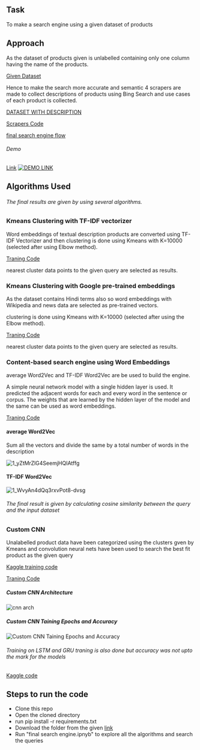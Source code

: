 ## Task

To make a search engine using a given dataset of products

## Approach

As the dataset of products given is unlabelled containing only one column having the name of the products.

[Given Dataset](https://github.com/rishabhdhenkawat/productSearchEngine/blob/main/dataset/products%20-%20products.csv)

Hence to make the search more accurate and semantic 4 scrapers are made to collect descriptions of products using Bing Search and use cases of each product is collected.

[DATASET WITH DESCRIPTION](https://github.com/rishabhdhenkawat/productSearchEngine/blob/main/dataset/final%20main.csv)

[Scrapers Code](https://github.com/rishabhdhenkawat/productSearchEngine/tree/main/scapers)

[final search engine flow](https://user-images.githubusercontent.com/44580998/125502873-35d727d3-f9de-4b7e-98e6-8897ad234eff.png)

###### Demo 

[Link](https://www.youtube.com/watch?v=lY4bIzOeG9g)
[![DEMO LINK](https://img.youtube.com/vi/lY4bIzOeG9g/0.jpg)](https://www.youtube.com/watch?v=lY4bIzOeG9g)

## Algorithms Used



###### The final results are given by using several algorithms.

### Kmeans Clustering with TF-IDF vectorizer

Word embeddings of textual description products are converted using TF-IDF Vectorizer and then clustering is done using Kmeans with K=10000 (selected after using Elbow method).

[Traning Code](https://github.com/rishabhdhenkawat/productSearchEngine/blob/main/training%20codes/Kmens%20clustering%20with%20TF%20IDF%20Vectorizer.ipynb)

nearest cluster data points to the given query are selected as results.

### Kmeans Clustering with Google pre-trained embeddings

As the dataset contains Hindi terms also so word embeddings with Wikipedia and news data are selected as pre-trained vectors.

clustering is done using Kmeans with K=10000 (selected after using the Elbow method).

[Traning Code](https://github.com/rishabhdhenkawat/productSearchEngine/blob/main/training%20codes/Kmeans%20clustering%20with%20google%20pretrained%20vectors.ipynb)

nearest cluster data points to the given query are selected as results.

### Content-based search engine using Word Embeddings

average Word2Vec and TF-IDF Word2Vec are be used to build the engine.

A simple neural network model with a single hidden layer is used. It predicted the adjacent words for each and every word in the sentence or corpus. The weights that are learned by the hidden layer of the model and the same can be used as word embeddings.

[Traning Code](https://github.com/rishabhdhenkawat/productSearchEngine/blob/main/training%20codes/Content%20Basded%20Search%20Engine%20with%20AvgWord2Vec%20and%20TfIDFWord2Vec%20.ipynb)


#### average Word2Vec

Sum all the vectors and divide the same by a total number of words in the description
  
![1_yZtMrZlG4SeemjHQIAtffg](https://user-images.githubusercontent.com/44580998/125311531-1b037680-e351-11eb-8542-ecf389365c29.png)


#### TF-IDF Word2Vec

![1_WvyAn4dQq3rxvPot8-dvsg](https://user-images.githubusercontent.com/44580998/125311541-1b9c0d00-e351-11eb-8162-47166c969f56.png)

###### The final result is given by calculating cosine similarity between the query and the input dataset

### Custom CNN 

Unalabelled product data have been categorized using the clusters gven by Kmeans and convolution neural nets have been used to search the best fit product as the given query

[Kaggle training code](https://www.kaggle.com/rishabhdhenawat/cnn-search-engine)

[Traning Code](https://github.com/rishabhdhenkawat/productSearchEngine/blob/main/training%20codes/cnn%20search%20engine.ipynb)


##### Custom CNN Architecture    
![cnn arch](https://user-images.githubusercontent.com/44580998/125443007-1178f9c6-885a-4688-8472-35252bd93188.JPG)
  
  
##### Custom CNN Taining Epochs and Accuracy
![Custom CNN Taining Epochs and Accuracy](https://user-images.githubusercontent.com/44580998/125499525-3ecdfc42-3e67-4a1c-8d9d-016ab7662e45.JPG)

 

###### Training on LSTM and GRU traning is also done but accuracy was not upto the mark for the models
[Kaggle code](https://www.kaggle.com/rishabhdhenawat/lstm-gru) 


## Steps to run the code

- Clone this repo 
- Open the cloned directory
- run pip install  -r requirements.txt
- Download the folder from the given [link](https://drive.google.com/drive/folders/1-En9EiHroavDjU7APcfS4IUurCuhIhPY?usp=sharing)
- Run "final search engine.ipnyb" to explore all the algorithms and search the queries



